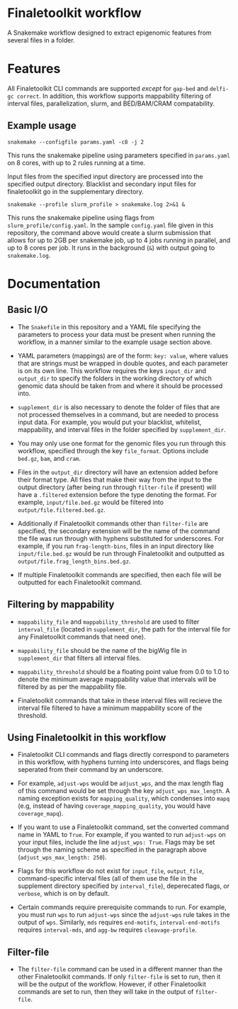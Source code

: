 # Finaletoolkit workflow

A Snakemake workflow designed to extract epigenomic features from several files in a folder.

# Features

All Finaletoolkit CLI commands are supported *except* for `gap-bed` and `delfi-gc correct`. In addition, this workflow supports mappability filtering of interval files, parallelization, slurm, and BED/BAM/CRAM compatability.

## Example usage
```
snakemake --configfile params.yaml -c8 -j 2
```
This runs the snakemake pipeline using parameters specified in `params.yaml` on 8 cores, with up to 2 rules running at a time.

Input files from the specified input directory are processed into the specified output directory. Blacklist and secondary input files for finaletoolkit go in the supplementary directory.

```
snakemake --profile slurm_profile > snakemake.log 2>&1 &
```

This runs the snakemake pipeline using flags from `slurm_profile/config.yaml`. In the sample `config.yaml` file given in this repository, the command above would create a slurm submission that allows for up to 2GB per snakemake job, up to 4 jobs running in parallel, and up to 8 cores per job. It runs in the background (`&`) with output going to `snakemake.log`.

# Documentation

## Basic I/O

* The `Snakefile` in this repository and a YAML file specifying the parameters to process your data must be present when running the workflow, in a manner similar to the example usage section above.


* YAML parameters (mappings) are of the form: `key: value`, where values that are strings must be wrapped in double quotes, and each parameter is on its own line. This workflow requires the keys `input_dir` and `output_dir` to specify the folders in the working directory of which genomic data should be taken from and where it should be processed into.

* `supplement_dir` is also necessary to denote the folder of files that are not processed themselves in a command, but are needed to process input data. For example, you would put your blacklist, whitelist, mappability, and interval files in the folder specified by `supplement_dir`.

* You may only use one format for the genomic files you run through this workflow, specified through the key `file_format`. Options include `bed.gz`, `bam`, and `cram`. 

* Files in the `output_dir` directory will have an extension added before their format type. All files that make their way from the input to the output directory (after being run through `filter-file` if present) will have a `.filtered` extension before the type denoting the format. For example, `input/file.bed.gz` would be filtered into `output/file.filtered.bed.gz`.

* Additionally if Finaletoolkit commands other than `filter-file` are specified, the secondary extension will be the name of the command the file was run through with hyphens substituted for underscores. For example, if you run `frag-length-bins`, files in an input directory like `input/file.bed.gz` would be run through Finaletoolkit and outputted as `output/file.frag_length_bins.bed.gz`.

* If multiple Finaletoolkit commands are specified, then each file will be outputted for each Finaletoolkit command.

## Filtering by mappability

* `mappability_file` and `mappability_threshold` are used to filter `interval_file` (located in `supplement_dir`, the path for the interval file for any Finaletoolkit commands that need one). 

* `mappability_file` should be the name of the bigWig file in `supplement_dir` that filters all interval files. 

* `mappability_threshold` should be a floating point value from 0.0 to 1.0 to denote the minimum average mappability value that intervals will be filtered by as per the mappability file. 

* Finaletoolkit commands that take in these interval files will recieve the interval file filtered to have a minimum mappability score of the threshold. 

## Using Finaletoolkit in this workflow

* Finaletoolkit CLI commands and flags directly correspond to parameters in this workflow, with hyphens turning into underscores, and flags being seperated from their command by an underscore. 

* For example, `adjust-wps` would be `adjust_wps`, and the max length flag of this command would be set through the key `adjust_wps_max_length`. A naming exception exists for `mapping_quality`, which condenses into `mapq` (e.g, instead of having `coverage_mapping_quality`, you would have `coverage_mapq`). 

* If you want to use a Finaletoolkit command, set the converted command name in YAML to `True`. For example, if you wanted to run `adjust-wps` on your input files, include the line `adjust_wps: True`. Flags may be set through the naming scheme as specified in the paragraph above (`adjust_wps_max_length: 250`).

* Flags for this workflow do not exist for `input_file`, `output_file`, command-specific interval files (all of them use the file in the supplement directory specified by `interval_file`), deperecated flags, or `verbose`, which is on by default.

* Certain commands require prerequisite commands to run. For example, you must run `wps` to run `adjust-wps` since the `adjust-wps` rule takes in the output of `wps`. Similarly, `mds` requires `end-motifs`, `interval-end-motifs` requires `interval-mds`, and `agg-bw` requires `cleavage-profile`.

## Filter-file

* The `filter-file` command can be used in a different manner than the other Finaletoolkit commands. If only `filter-file` is set to run, then it will be the output of the workflow. However, if other Finaletoolkit commands are set to run, then they will take in the output of `filter-file`.
